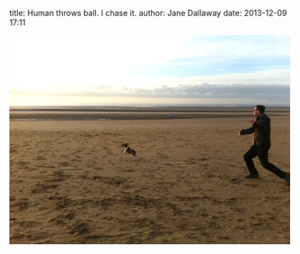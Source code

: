 
title: Human throws ball. I chase it.
author: Jane Dallaway
date: 2013-12-09 17:11

<div><a href="/media/Jtp_photo.JPG"><img src="/media/Jtp_thumb_photo.JPG" width="500" height="373"/></a></div>



 
      